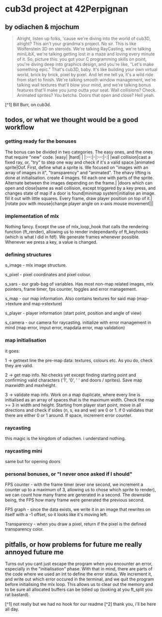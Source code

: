 # cub3d project at 42Perpignan
## by odiachen & mjochum
> Alright, listen up folks, 'cause we're diving into the world of cub3D, alright? This ain't your grandma's project. No sir. This is like Wolfenstein 3D on steroids. We're talking RayCasting, we're talking miniLibX, we're talking getting lost in a maze and loving every minute of it.
> So, picture this: you got your C programming skills on point, you're diving deep into graphics design, and you're like, "Let's make something epic." That's cub3D, baby. It's like building your own virtual world, brick by brick, pixel by pixel. And let me tell ya, it's a wild ride from start to finish.
> We're talking smooth window management, we're talking wall textures that'll blow your mind, and we're talking bonus features that'll make you jump outta your seat. Wall collisions? Check. Animated sprites? You betcha. Doors that open and close? Hell yeah.

[^1] Bill Burr, on cub3d.

## todos, or what we thought would be a good workflow
### getting ready for the bonuses
The bonus can be divided in two categories. The easy ones, and the ones that require "new" code.
|easy| |hard| |
|:--:|-|:--:|-:|
|wall collision|cast a fixed ray, or, "try" to step one way and check if it's a valid space.|animated sprite|Oof. First, define what a sprite is. We focused on "images with an array of images in it", "transparency" and "animated". The ehavy lifting is done at initialisation. create 4 images. fill each one with parts of the sprite. Alternate between the images depending on the frame.|
|doors which can open and close|same as wall collision, except triggered by a key press, and changes state of map if a door is found|minimap system|initialise an image. fill it out with little squares. Every frame, draw player position on top of it.|
|rotate pov with mouse|change player angle on x-axis mouse movement|||

### implementation of mlx
Nothing fancy. Except the use of mlx_loop_hook that calls the rendering function (ft_render), allowing us to render independantly of ft_keyhooks (which is what I did in fdf). We generate frames whenever possible. Whenever we press a key, a value is changed.

### defining structures
s_image		- mlx image structure.

s_pixel		- pixel coordinates and pixel colour.

s_vars		- our grab-bag of variables. Has most non-map related images, mlx pointers, frame timer, fps counter, toggles and error management.

s_map		- our map information. Also contains textures for said map (map->texture and map->stexture)

s_player	- player information (start point, position and angle of view)

s_camera	- our camera for raycasting.
initialize with error management in mind (map error, imput error, mapdata error, map validation)

### map initialisation
it goes:

1 -> getnext line the pre-map data: textures, colours etc. As you do, check they are valid.

2 -> get map info. No checks yet except finding starting point and confirming valid characters ('1', '0', ' ' and doors / sprites). Save map maxwidth and maxheight.

3 -> validate map info. Work on a map duplicate, where every line is initialised as an array of spaces that is the maximum width. Check the map >= 3 in width and height. Starting from player start point, move in all directions and check if sides (n, s, ea and we) are 0 or 1. if 0 validates that there are either 0 or 1 around. If space, increment error counter.

### raycasting
this magic is the kingdom of odiachen. i understand nothing. 

### raycasting mini
same but for opening doors

### personal bonuses, or "I never once asked if I should"
FPS counter		- with the frame timer (ever one second, we increment a counter up to a maximum of 3, allowing us to chose which sprite to render), we can count how many frame are generated in a second. The downside being, the FPS how many frame were generated the previous second.

FPS graph		- since the data exists, we write it in an image that rewrites on itself with a -1 offset, so it looks like it's moving left.

Transparency	- when you draw a pixel, return if the pixel is the defined transparency color. 

## pitfalls, or how problems for future me really annoyed future me
Turns out you cant just escape the program when you encounter an error, especially in the "initialisation" phase.
With that in mind, there are parts of the code where we used an int to define the error status. We increment it, and write out which error occured in the terminal, and we quit the program before initialising the mlx loop.
This allows us to clear out the memory and to be sure all allocated buffers can be tidied up (looking at you ft_split you rat bastard).

[^1] not really but we had no hook for our readme
[^2] thank you, i'll be here all day.
